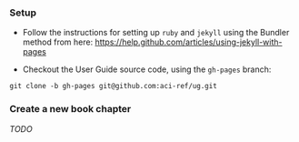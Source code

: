 
### Setup

+ Follow the instructions for setting up `ruby` and `jekyll` using the Bundler method from
here: https://help.github.com/articles/using-jekyll-with-pages

+ Checkout the User Guide source code, using the `gh-pages` branch:

```
git clone -b gh-pages git@github.com:aci-ref/ug.git
```  

### Create a new book chapter

_TODO_
